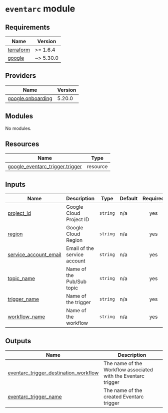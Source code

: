 # `eventarc` module

<!-- BEGIN_TF_DOCS -->
## Requirements

| Name | Version |
|------|---------|
| <a name="requirement_terraform"></a> [terraform](#requirement\_terraform) | >= 1.6.4 |
| <a name="requirement_google"></a> [google](#requirement\_google) | ~> 5.30.0 |

## Providers

| Name | Version |
|------|---------|
| <a name="provider_google.onboarding"></a> [google.onboarding](#provider\_google.onboarding) | 5.20.0 |

## Modules

No modules.

## Resources

| Name | Type |
|------|------|
| [google_eventarc_trigger.trigger](https://registry.terraform.io/providers/hashicorp/google/latest/docs/resources/eventarc_trigger) | resource |

## Inputs

| Name | Description | Type | Default | Required |
|------|-------------|------|---------|:--------:|
| <a name="input_project_id"></a> [project\_id](#input\_project\_id) | Google Cloud Project ID | `string` | n/a | yes |
| <a name="input_region"></a> [region](#input\_region) | Google Cloud Region | `string` | n/a | yes |
| <a name="input_service_account_email"></a> [service\_account\_email](#input\_service\_account\_email) | Email of the service account | `string` | n/a | yes |
| <a name="input_topic_name"></a> [topic\_name](#input\_topic\_name) | Name of the Pub/Sub topic | `string` | n/a | yes |
| <a name="input_trigger_name"></a> [trigger\_name](#input\_trigger\_name) | Name of the trigger | `string` | n/a | yes |
| <a name="input_workflow_name"></a> [workflow\_name](#input\_workflow\_name) | Name of the workflow | `string` | n/a | yes |

## Outputs

| Name | Description |
|------|-------------|
| <a name="output_eventarc_trigger_destination_workflow"></a> [eventarc\_trigger\_destination\_workflow](#output\_eventarc\_trigger\_destination\_workflow) | The name of the Workflow associated with the Eventarc trigger |
| <a name="output_eventarc_trigger_name"></a> [eventarc\_trigger\_name](#output\_eventarc\_trigger\_name) | The name of the created Eventarc trigger |
<!-- END_TF_DOCS -->
